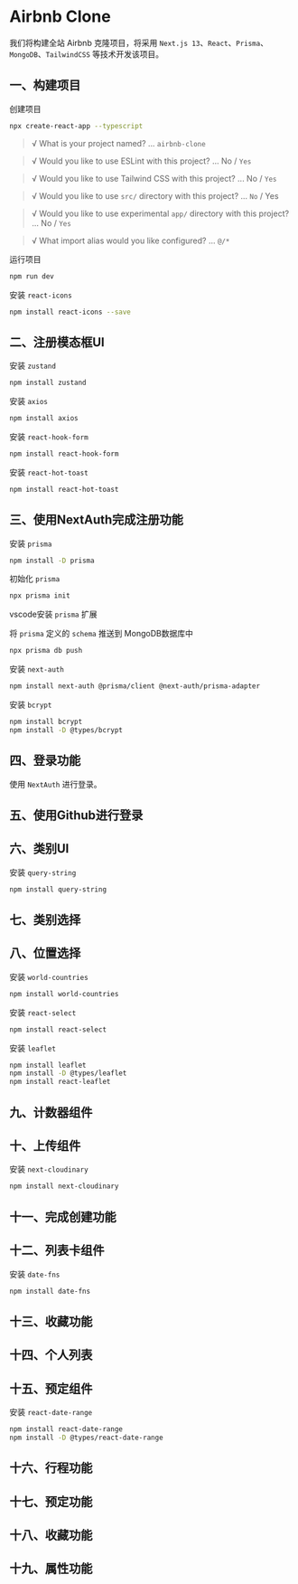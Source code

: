 # Airbnb Clone

我们将构建全站 Airbnb 克隆项目，将采用 `Next.js 13`、`React`、`Prisma`、`MongoDB`、`TailwindCSS` 等技术开发该项目。

## 一、构建项目

创建项目
```bash
npx create-react-app --typescript
```

> √ What is your project named? ... `airbnb-clone`

> √ Would you like to use ESLint with this project? ... No / `Yes`

> √ Would you like to use Tailwind CSS with this project? ... No / `Yes`

> √ Would you like to use `src/` directory with this project? ... `No` / Yes

> √ Would you like to use experimental `app/` directory with this project? ... No / `Yes`

> √ What import alias would you like configured? ... `@/*`

运行项目
```bash
npm run dev
```

安装 `react-icons`
```bash
npm install react-icons --save
```

## 二、注册模态框UI

安装 `zustand`
```bash
npm install zustand
```

安装 `axios`
```bash
npm install axios
```

安装 `react-hook-form`
```bash
npm install react-hook-form
```

安装 `react-hot-toast`
```bash
npm install react-hot-toast
```

## 三、使用NextAuth完成注册功能

安装 `prisma`
```bash
npm install -D prisma
```

初始化 `prisma`
```bash
npx prisma init
```

vscode安装 `prisma` 扩展

将 `prisma` 定义的 `schema` 推送到 MongoDB数据库中
```bash
npx prisma db push
```

安装 `next-auth`
```bash
npm install next-auth @prisma/client @next-auth/prisma-adapter
```

安装 `bcrypt`
```bash
npm install bcrypt
npm install -D @types/bcrypt
```

## 四、登录功能

使用 `NextAuth` 进行登录。

## 五、使用Github进行登录

## 六、类别UI

安装 `query-string`
```bash
npm install query-string
```

## 七、类别选择

## 八、位置选择

安装 `world-countries`
```bash
npm install world-countries
```

安装 `react-select`
```bash
npm install react-select
```

安装 `leaflet`
```bash
npm install leaflet
npm install -D @types/leaflet
npm install react-leaflet
```

## 九、计数器组件

## 十、上传组件

安装 `next-cloudinary`
```bash
npm install next-cloudinary
```

## 十一、完成创建功能

## 十二、列表卡组件

安装 `date-fns`
```bash
npm install date-fns
```

## 十三、收藏功能

## 十四、个人列表

## 十五、预定组件

安装 `react-date-range`
```bash
npm install react-date-range
npm install -D @types/react-date-range
```

## 十六、行程功能

## 十七、预定功能

## 十八、收藏功能

## 十九、属性功能